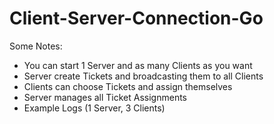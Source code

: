 # Client-Server-Connection-Go
 
Some Notes:
- You can start 1 Server and as many Clients as you want
- Server create Tickets and broadcasting them to all Clients
- Clients can choose Tickets and assign themselves
- Server manages all Ticket Assignments
- Example Logs (1 Server, 3 Clients)
